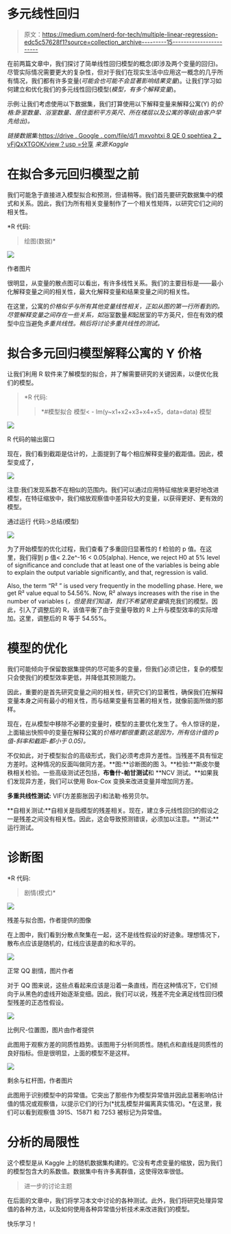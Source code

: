 # 多元线性回归

> 原文：<https://medium.com/nerd-for-tech/multiple-linear-regression-edc5c57628f1?source=collection_archive---------15----------------------->

在前两篇文章中，我们探讨了简单线性回归模型的概念(即涉及两个变量的回归)。尽管实际情况需要更大的复杂性，但对于我们在现实生活中应用这一概念的几乎所有情况，我们都有许多变量(*可能会也可能不会显著影响结果变量*)。让我们学习如何建立和优化我们的多元线性回归模型(*模型，有多个解释变量*)。

示例:让我们考虑使用以下数据集，我们打算使用以下解释变量来解释公寓(Y) 的*价格:*卧室数量、浴室数量、居住面积平方英尺、所在楼层以及公寓的等级*(由客户早先给出)。*

*链接数据集:*[https://drive . Google . com/file/d/1 mxvohtxi 8 QE 0 spehtiea 2 _ vFjQxXTGOK/view？usp =分享](https://drive.google.com/file/d/1mxVohtxi8Qe0sPehTiEa2_vFjQxXTGOK/view?usp=sharing)
*来源:Kaggle*

# 在拟合多元回归模型之前

我们可能急于直接进入模型拟合和预测，但请稍等。我们首先要研究数据集中的模式和关系。因此，我们为所有相关变量制作了一个相关性矩阵，以研究它们之间的相关性。

*R 代码:
>绘图(数据)*

![](img/15d82fe9af8c0c4255507118124781ca.png)

作者图片

很明显，从变量的散点图可以看出，有许多线性关系。我们的主要目标是——最小化解释变量之间的相关性，最大化解释变量和结果变量之间的相关性。

在这里，公寓的*价格似乎与所有其他变量线性相关，正如从图的第一行所看到的。尽管解释变量之间存在一些关系，如*浴室数量*和*起居室的平方英尺，但在有效的模型中应当避免*多重共线性。稍后将讨论多重共线性的测试。*

# 拟合多元回归模型解释公寓的 Y 价格

让我们利用 R 软件来了解模型的拟合，并了解需要研究的关键因素，以便优化我们的模型。

> *R 代码:
> >*#模型拟合
> >模型< - lm(y~x1+x2+x3+x4+x5，data=data)
> >模型

![](img/af8e370af8c35567c32e3bd5b3144d64.png)

R 代码的输出窗口

现在，我们看到截距是估计的，上面提到了每个相应解释变量的截距值。因此，模型变成了，

![](img/c8bc8367addcb7645d6f9666df53bdd0.png)

注意:我们发现系数不在相似的范围内。我们可以通过应用特征缩放来更好地改进模型，在特征缩放中，我们缩放观察值中差异较大的变量，以获得更好、更有效的模型。

通过运行
代码:>总结(模型)

![](img/48a0d241e4f27386c8f56fa7476a7e51.png)

为了开始模型的优化过程，我们查看了多重回归显著性的 f 检验的 p 值。在这里，我们得到 p 值< 2.2e^-16 < 0.05(alpha). Hence, we reject H0 at 5% level of significance and conclude that at least one of the variables is being able to explain the output variable significantly, and that, regression is valid.

Also, the term “R² ” is used very frequently in the modelling phase. Here, we get R² value equal to 54.56%. Now, R² always increases with the rise in the number of variables (*，但是我们知道，我们不希望用变量*填充我们的模型。因此，引入了调整后的 R，该值平衡了由于变量导致的 R 上升与模型效率的实际增加。这里，调整后的 R 等于 54.55%。

# 模型的优化

我们可能倾向于保留数据集提供的尽可能多的变量，但我们必须记住，复杂的模型只会使我们的模型效率更低，并降低其预测能力。

因此，重要的是首先研究变量之间的相关性，研究它们的显著性，确保我们在解释变量本身之间有最小的相关性，而与结果变量有显著的相关性，就像前面所做的那样。

现在，在从模型中移除不必要的变量时，模型的主要优化发生了。令人惊讶的是，上面输出快照中的变量在解释公寓的*价格时都很重要(这是因为，所有估计值的 p 值-斜率和截距-都小于 0.05)。*

不仅如此，对于模型拟合的高级形式，我们必须考虑异方差性。当残差不具有恒定方差时。这种情况的反面叫做同方差。**图:**诊断图的图 3。**检验:**斯皮尔曼秩相关检验。一些高级测试还包括，**布鲁什-帕甘测试**和 **NCV 测试。**如果我们发现异方差，我们可以使用 Box-Cox 变换来改进变量并增加同方差。

**多重共线性测试:** VIF(方差膨胀因子)和法勒·格劳贝尔。

**自相关测试:**自相关是指模型的残差相关。现在，建立多元线性回归的假设之一是残差之间没有相关性。因此，这会导致预测错误，必须加以注意。**测试:**运行测试。

# 诊断图

*R 代码:
>剧情(模式)*

![](img/f521d8fc155d7073b5599e250cb74da2.png)

残差与拟合图，作者提供的图像

在上图中，我们看到分散点聚集在一起，这不是线性假设的好迹象。理想情况下，散布点应该是随机的，红线应该是直的和水平的。

![](img/1dbbdde1696c26b3b29cf43ec0489aee.png)

正常 QQ 剧情，图片作者

对于 QQ 图来说，这些点看起来应该是沿着一条直线，而在这种情况下，它们倾向于从黑色的虚线开始逐渐变细。因此，我们可以说，残差不完全满足线性回归模型残差的正态性假设。

![](img/9f1dcb378d85dac4dd384fed134d8195.png)

比例尺-位置图，图片由作者提供

此图用于观察方差的同质性趋势。该图用于分析同质性。随机点和直线是同质性的良好指标。但是很明显，上面的模型不是这样。

![](img/f03440e8c996472234aabb0da8573540.png)

剩余与杠杆图，作者图片

此图用于识别模型中的异常值。它突出了那些作为模型异常值并因此显著影响估计值的情况或观察值，以提示它们的行为(*扰乱模型并偏离真实情况)。*在这里，我们可以看到观察值 3915、15871 和 7253 被标记为异常值。

# 分析的局限性

这个模型是从 Kaggle 上的随机数据集构建的。它没有考虑变量的缩放，因为我们的模型包含大的系数值。数据集中有许多离群值，这使得效率很低。

> 进一步的讨论主题

在后面的文章中，我们将学习本文中讨论的各种测试。此外，我们将研究处理异常值的各种方法，以及如何使用各种异常值分析技术来改进我们的模型。

快乐学习！